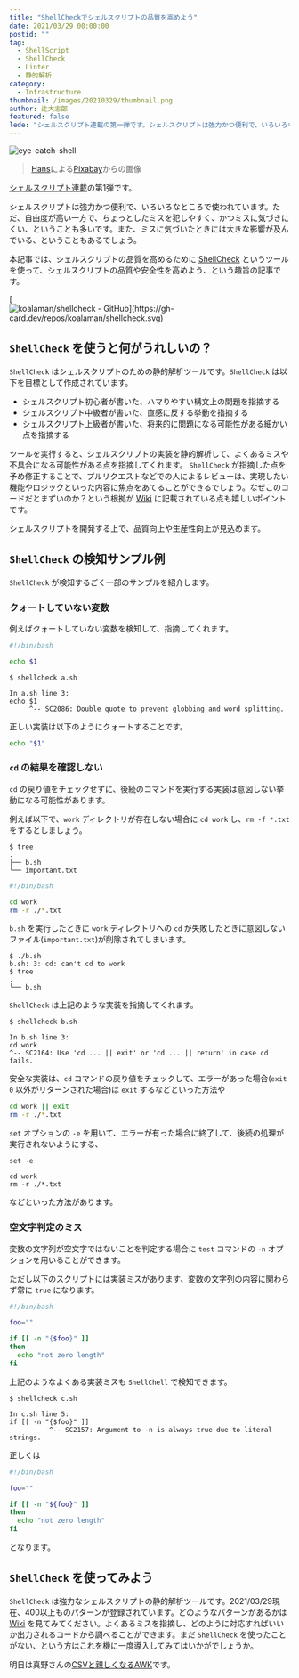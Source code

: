 ```yaml
---
title: "ShellCheckでシェルスクリプトの品質を高めよう"
date: 2021/03/29 00:00:00
postid: ""
tag:
  - ShellScript
  - ShellCheck
  - Linter
  - 静的解析
category:
  - Infrastructure
thumbnail: /images/20210329/thumbnail.png
author: 辻大志郎
featured: false
lede: "シェルスクリプト連載の第一弾です。シェルスクリプトは強力かつ便利で、いろいろなところで使われています。ただ、自由度が高い一方で、ちょっとしたミスを犯しやすく、かつミスに気づきにくい、ということも多いです。また、ミスに気づいたときには大きな影響が及んでいる、ということもあるでしょう。"
---
```


<img src="/images/20210329/eye-catch.webp" alt="eye-catch-shell" loading="lazy">

> [Hans](https://pixabay.com/ja/users/hans-2/)による[Pixabay](https://pixabay.com/ja/)からの画像

[シェルスクリプト連載](/articles/20210321/)の第1弾です。

シェルスクリプトは強力かつ便利で、いろいろなところで使われています。ただ、自由度が高い一方で、ちょっとしたミスを犯しやすく、かつミスに気づきにくい、ということも多いです。また、ミスに気づいたときには大きな影響が及んでいる、ということもあるでしょう。

本記事では、シェルスクリプトの品質を高めるために [ShellCheck](https://github.com/koalaman/shellcheck) というツールを使って、シェルスクリプトの品質や安全性を高めよう、という趣旨の記事です。

[<img src="https://github.com/koalaman/shellcheck" alt="koalaman/shellcheck - GitHub](https://gh-card.dev/repos/koalaman/shellcheck.svg)" loading="lazy">


## `ShellCheck` を使うと何がうれしいの？

`ShellCheck` はシェルスクリプトのための静的解析ツールです。`ShellCheck` は以下を目標として作成されています。

* シェルスクリプト初心者が書いた、ハマりやすい構文上の問題を指摘する
* シェルスクリプト中級者が書いた、直感に反する挙動を指摘する
* シェルスクリプト上級者が書いた、将来的に問題になる可能性がある細かい点を指摘する

ツールを実行すると、シェルスクリプトの実装を静的解析して、よくあるミスや不具合になる可能性がある点を指摘してくれます。 `ShellCheck` が指摘した点を予め修正することで、プルリクエストなどでの人によるレビューは、実現したい機能やロジックといった内容に焦点をあてることができるでしょう。なぜこのコードだとまずいのか？という根拠が [Wiki](https://github.com/koalaman/shellcheck/wiki) に記載されている点も嬉しいポイントです。

シェルスクリプトを開発する上で、品質向上や生産性向上が見込めます。

## `ShellCheck` の検知サンプル例

`ShellCheck` が検知するごく一部のサンプルを紹介します。

### クォートしていない変数

例えばクォートしていない変数を検知して、指摘してくれます。

```sh a.sh
#!/bin/bash

echo $1
```

```
$ shellcheck a.sh

In a.sh line 3:
echo $1
     ^-- SC2086: Double quote to prevent globbing and word splitting.
```

正しい実装は以下のようにクォートすることです。

```sh
echo "$1"
```

### `cd` の結果を確認しない

`cd` の戻り値をチェックせずに、後続のコマンドを実行する実装は意図しない挙動になる可能性があります。

例えば以下で、`work` ディレクトリが存在しない場合に `cd work` し、`rm -f *.txt` をするとしましょう。

```
$ tree
.
├── b.sh
└── important.txt
```

```sh b.sh
#!/bin/bash

cd work
rm -r ./*.txt
```

`b.sh` を実行したときに `work` ディレクトリへの `cd` が失敗したときに意図しないファイル(`important.txt`)が削除されてしまいます。

```
$ ./b.sh
b.sh: 3: cd: can't cd to work
$ tree
.
└── b.sh
```

`ShellCheck` は上記のような実装を指摘してくれます。

```
$ shellcheck b.sh

In b.sh line 3:
cd work
^-- SC2164: Use 'cd ... || exit' or 'cd ... || return' in case cd fails.
```

安全な実装は、`cd` コマンドの戻り値をチェックして、エラーがあった場合(`exit 0` 以外がリターンされた場合)は `exit` するなどといった方法や

```sh
cd work || exit
rm -r ./*.txt
```

`set` オプションの `-e` を用いて、エラーが有った場合に終了して、後続の処理が実行されないようにする、

```
set -e

cd work
rm -r ./*.txt
```

などといった方法があります。

### 空文字判定のミス

変数の文字列が空文字ではないことを判定する場合に `test` コマンドの `-n` オプションを用いることができます。

ただし以下のスクリプトには実装ミスがあります、変数の文字列の内容に関わらず常に `true` になります。

```sh c.sh
#!/bin/bash

foo=""

if [[ -n "{$foo}" ]]
then
  echo "not zero length"
fi
```

上記のようなよくある実装ミスも `ShellChell` で検知できます。

```
$ shellcheck c.sh

In c.sh line 5:
if [[ -n "{$foo}" ]]
          ^-- SC2157: Argument to -n is always true due to literal strings.
```

正しくは

```sh
#!/bin/bash

foo=""

if [[ -n "${foo}" ]]
then
  echo "not zero length"
fi
```

となります。

## `ShellCheck` を使ってみよう

`ShellCheck` は強力なシェルスクリプトの静的解析ツールです。2021/03/29現在、400以上ものパターンが登録されています。どのようなパターンがあるかは [Wiki](https://github.com/koalaman/shellcheck/wiki) を見てみてください。よくあるミスを指摘し、どのように対応すればいいか出力されるコードから調べることができます。まだ `ShellCheck` を使ったことがない、という方はこれを機に一度導入してみてはいかがでしょうか。


明日は真野さんの[CSVと親しくなるAWK](/articles/20210329/)です。
